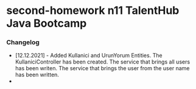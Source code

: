 # second-homework n11 TalentHub Java Bootcamp

### Changelog

* [12.12.2021] - Added Kullanici and UrunYorum Entities. The KullaniciController has been created.
The service that brings all users has been writen. The service that brings the user from the user name
has been written.
* 
